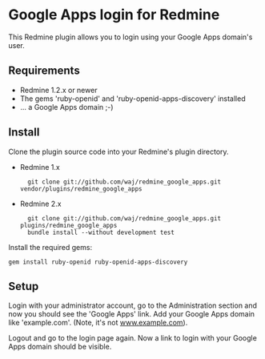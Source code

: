 Google Apps login for Redmine
=============================

This Redmine plugin allows you to login using your Google Apps domain's user.


Requirements
------------

* Redmine 1.2.x or newer
* The gems 'ruby-openid' and 'ruby-openid-apps-discovery' installed
* ... a Google Apps domain ;-)

Install
-------

Clone the plugin source code into your Redmine's plugin directory.

* Redmine 1.x

        git clone git://github.com/waj/redmine_google_apps.git vendor/plugins/redmine_google_apps

* Redmine 2.x

        git clone git://github.com/waj/redmine_google_apps.git plugins/redmine_google_apps
        bundle install --without development test


Install the required gems:

    gem install ruby-openid ruby-openid-apps-discovery


Setup
-----

Login with your administrator account, go to the Administration section and now you should see the 'Google Apps' link. Add your Google Apps domain like 'example.com'. (Note, it's not www.example.com).

Logout and go to the login page again. Now a link to login with your Google Apps domain should be visible.
